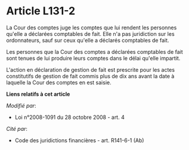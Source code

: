 # Article L131-2

La Cour des comptes juge les comptes que lui rendent les personnes qu'elle a déclarées comptables de fait. Elle n'a pas
juridiction sur les ordonnateurs, sauf sur ceux qu'elle a déclarés comptables de fait.

Les personnes que la Cour des comptes a déclarées comptables de fait sont tenues de lui produire leurs comptes dans le délai
qu'elle impartit. 

L'action en déclaration de gestion de fait est prescrite pour les actes constitutifs de gestion de fait commis plus de dix
ans avant la date à laquelle la Cour des comptes en est saisie.

**Liens relatifs à cet article**

_Modifié par_:

  - Loi n°2008-1091 du 28 octobre 2008 - art. 4

_Cité par_:

  - Code des juridictions financières - art. R141-6-1 (Ab)

